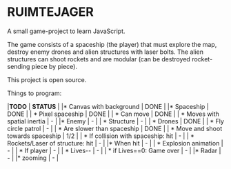 # RUIMTEJAGER

A small game-project to learn JavaScript.

The game consists of a spaceship (the player) that must explore the map, 
destroy enemy drones and alien structures with laser bolts. The alien 
structures can shoot rockets and are modular (can be destroyed rocket-
sending piece by piece). 

This project is open source.

Things to program:

|<b>TODO</b>								|	<b>STATUS</b>	|
|* Canvas with background 					|	DONE			|
|* Spaceship 								|	DONE			|
|  * Pixel spaceship 						|	DONE			|
|  * Can move 								|	DONE			|
|  * Moves with spatial inertia 			|	-				|
|* Enemy 									|	-				|
|  * Structure 								|	-				|
|  * Drones 								|	DONE			|
|    * Fly circle patrol		 			|	-				|
|    * Are slower than spaceship 			|	DONE			|
|    * Move and shoot towards spaceship 	|	1/2				|
|    * If collision with spaceship: hit 	|	-				|
|    * Rockets/Laser of structure: hit 		|	-				|
|* When hit 								|	-				|
|    * Explosion animation 					| 	-				|
|      * If player 							|	-				|
|        * Lives-- 							|	-				|
|          * if Lives==0: Game over 		|	-				|
|* Radar 									|	-				|
|* zooming									|	-				|

	